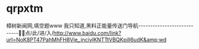 # qrpxtm
樟树新闻网,填空题www 我只知道,黑料正能量传送门导航----------------------------🐯🐯点/此/进/入/http://www.baidu.com/link?url=NoK8PT47PahMhFH8Vie_jnciyIKNTTtVBQKpill6udK&amp;wd
